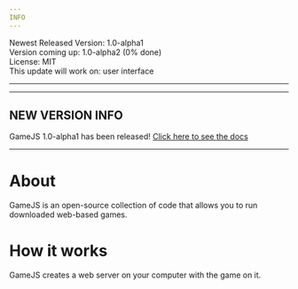 ```yaml
---
INFO
---
```

Newest Released Version: 1.0-alpha1  
Version coming up: 1.0-alpha2 (0% done)  
License: MIT  
This update will work on: user interface

---
  
  
---
NEW VERSION INFO
---
GameJS 1.0-alpha1 has been released!
[Click here to see the docs](jackkillian.github.io/GameJS)

---
  
  

# About
GameJS is an open-source collection of code that allows you to run downloaded web-based games.

# How it works
GameJS creates a web server on your computer with the game on it.
